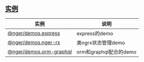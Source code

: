 ## [实例](https://github.com/meepobrother/nger-demos)

| 实例                                                                                                   | 说明                   |
| ------------------------------------------------------------------------------------------------------ | ---------------------- |
| [@nger/demos.express](https://github.com/meepobrother/nger-demos/tree/master/packages/express)         | express的demo          |
| [@nger/demos.nger-rx](https://github.com/meepobrother/nger-demos/tree/master/packages/nger-rx)         | 类ngrx状态管理demo     |
| [@nger/demos.orm-graphql](https://github.com/meepobrother/nger-demos/tree/master/packages/orm-graphql) | orm和graphql配合的demo |